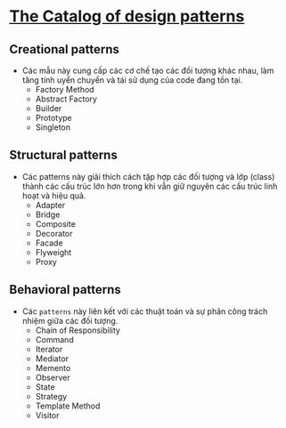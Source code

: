 # [The Catalog of design patterns](https://refactoring.guru/design-patterns/catalog)

## Creational patterns

- Các mẫu này cung cấp các cơ chế tạo các đối tượng khác nhau, làm tăng tính uyển chuyển và tái sử dụng của code đang tồn tại.
  - Factory Method
  - Abstract Factory
  - Builder
  - Prototype
  - Singleton

## Structural patterns

- Các patterns này giải thích cách tập hợp các đối tượng và lớp (class) thành các cấu trúc lớn hơn trong khi vẫn giữ nguyên các cấu trúc linh hoạt và hiệu quả.
  - Adapter
  - Bridge
  - Composite
  - Decorator
  - Facade
  - Flyweight
  - Proxy

## Behavioral patterns

- Các `patterns` này liên kết với các thuật toán và sự phân công trách nhiệm giữa các đối tượng.
  - Chain of Responsibility
  - Command
  - Iterator
  - Mediator
  - Memento
  - Observer
  - State
  - Strategy
  - Template Method
  - Visitor
